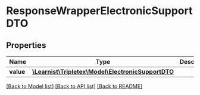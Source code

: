 # ResponseWrapperElectronicSupportDTO

## Properties
Name | Type | Description | Notes
------------ | ------------- | ------------- | -------------
**value** | [**\Learnist\Tripletex\Model\ElectronicSupportDTO**](ElectronicSupportDTO.md) |  | [optional] 

[[Back to Model list]](../../README.md#documentation-for-models) [[Back to API list]](../../README.md#documentation-for-api-endpoints) [[Back to README]](../../README.md)

